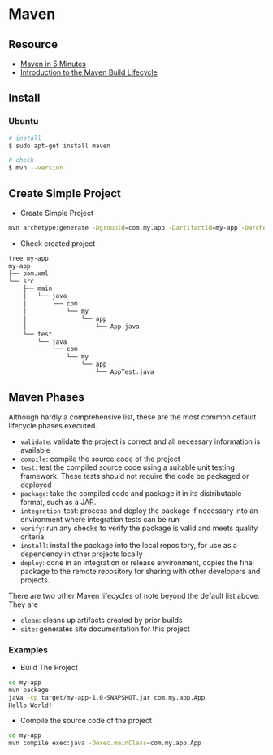 # Maven

## Resource

- [Maven in 5 Minutes](https://maven.apache.org/guides/getting-started/maven-in-five-minutes.html)
- [Introduction to the Maven Build Lifecycle](https://maven.apache.org/guides/introduction/introduction-to-the-lifecycle.html)

## Install

### Ubuntu

```bash
# install
$ sudo apt-get install maven

# check
$ mvn --version
```

## Create Simple Project

* Create Simple Project
```bash
mvn archetype:generate -DgroupId=com.my.app -DartifactId=my-app -DarchetypeArtifactId=maven-archetype-quickstart -DinteractiveMode=false
```

* Check created project
```bash
tree my-app 
my-app
├── pom.xml
└── src
    ├── main
    │   └── java
    │       └── com
    │           └── my
    │               └── app
    │                   └── App.java
    └── test
        └── java
            └── com
                └── my
                    └── app
                        └── AppTest.java
```

## Maven Phases

Although hardly a comprehensive list, these are the most common default lifecycle phases executed.

- `validate`: validate the project is correct and all necessary information is available
- `compile`: compile the source code of the project
- `test`: test the compiled source code using a suitable unit testing framework. These tests should not require the code be packaged or deployed
- `package`: take the compiled code and package it in its distributable format, such as a JAR.
- `integration`-test: process and deploy the package if necessary into an environment where integration tests can be run
- `verify`: run any checks to verify the package is valid and meets quality criteria
- `install`: install the package into the local repository, for use as a dependency in other projects locally
- `deploy`: done in an integration or release environment, copies the final package to the remote repository for sharing with other developers and projects.

There are two other Maven lifecycles of note beyond the default list above. They are

- `clean`: cleans up artifacts created by prior builds
- `site`: generates site documentation for this project

### Examples

* Build The Project
```bash
cd my-app
mvn package
java -cp target/my-app-1.0-SNAPSHOT.jar com.my.app.App
Hello World!
```

* Compile the source code of the project
```bash
cd my-app
mvn compile exec:java -Dexec.mainClass=com.my.app.App
```
